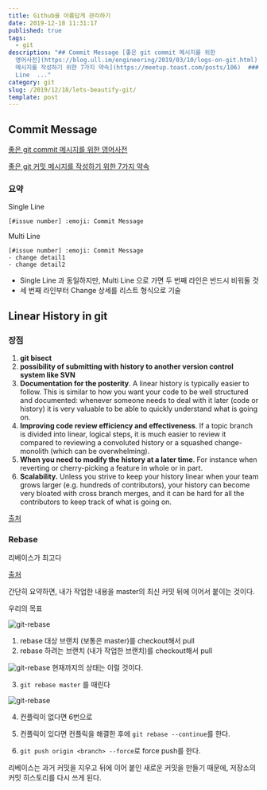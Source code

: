 ```yaml
---
title: Github을 아름답게 관리하기
date: 2019-12-18 11:31:17
published: true
tags:
  - git
description: "## Commit Message [좋은 git commit 메시지를 위한
  영어사전](https://blog.ull.im/engineering/2019/03/10/logs-on-git.html)  [좋은 git 커밋
  메시지를 작성하기 위한 7가지 약속](https://meetup.toast.com/posts/106)  ### 요약  Single
  Line  ..."
category: git
slug: /2019/12/18/lets-beautify-git/
template: post
---
```

## Commit Message

[좋은 git commit 메시지를 위한 영어사전](https://blog.ull.im/engineering/2019/03/10/logs-on-git.html)

[좋은 git 커밋 메시지를 작성하기 위한 7가지 약속](https://meetup.toast.com/posts/106)

### 요약

Single Line

```
[#issue number] :emoji: Commit Message
```

Multi Line

```
[#issue number] :emoji: Commit Message
- change detail1
- change detail2
```

- Single Line 과 동일하지만, Multi Line 으로 가면 두 번째 라인은 반드시 비워둘 것
- 세 번째 라인부터 Change 상세를 리스트 형식으로 기술

## Linear History in git

### 장점

1. **git bisect**
2. **possibility of submitting with history to another version control system like SVN**
3. **Documentation for the posterity**. A linear history is typically easier to follow. This is similar to how you want your code to be well structured and documented: whenever someone needs to deal with it later (code or history) it is very valuable to be able to quickly understand what is going on.
4. **Improving code review efficiency and effectiveness**. If a topic branch is divided into linear, logical steps, it is much easier to review it compared to reviewing a convoluted history or a squashed change-monolith (which can be overwhelming).
5. **When you need to modify the history at a later time**. For instance when reverting or cherry-picking a feature in whole or in part.
6. **Scalability.** Unless you strive to keep your history linear when your team grows larger (e.g. hundreds of contributors), your history can become very bloated with cross branch merges, and it can be hard for all the contributors to keep track of what is going on.

[출처](https://stackoverflow.com/questions/20348629/what-are-advantages-of-keeping-linear-history-in-git)

### Rebase

리베이스가 최고다

[출처](https://dev.to/maxwell_dev/the-git-rebase-introduction-i-wish-id-had)

간단히 요약하면, 내가 작업한 내용을 master의 최신 커밋 뒤에 이어서 붙이는 것이다.

우리의 목표

![git-rebase](https://git-scm.com/book/en/v2../../../images/perils-of-rebasing-5.png)

1. rebase 대상 브랜치 (보통은 master)를 checkout해서 pull
2. rebase 하려는 브랜치 (내가 작업한 브랜치)를 checkout해서 pull

![git-rebase](https://git-scm.com/book/en/v2../../../images/basic-rebase-1.png)
현재까지의 상태는 이럴 것이다.

3. `git rebase master` 를 때린다

![git-rebase](https://git-scm.com/book/en/v2../../../images/basic-rebase-3.png)

4. 컨플릭이 없다면 6번으로

5. 컨플릭이 있다면 컨플릭을 해결한 후에 `git rebase --continue`를 한다.

6. `git push origin <branch> --force`로 force push를 한다.

리베이스는 과거 커밋을 지우고 뒤에 이어 붙인 새로운 커밋을 만들기 때문에, 저장소의 커밋 히스토리를 다시 쓰게 된다.
